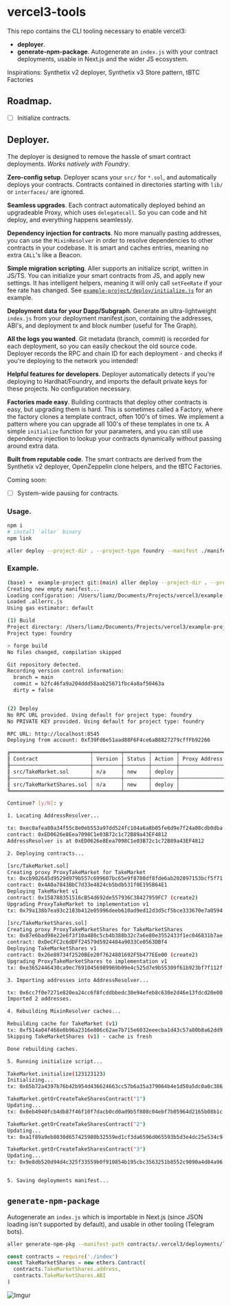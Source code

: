 vercel3-tools
=============

This repo contains the CLI tooling necessary to enable vercel3:

 * **deployer**.
 * **generate-npm-package**. Autogenerate an `index.js` with your contract deployments, usable in Next.js and the wider JS ecosystem.

Inspirations: Synthetix v2 deployer, Synthetix v3 Store pattern, tBTC Factories

## Roadmap.

 - [ ] Initialize contracts.

## Deployer.

The deployer is designed to remove the hassle of smart contract deployments. _Works natively with Foundry_.

**Zero-config setup**. Deployer scans your `src/` for `*.sol`, and automatically deploys your contracts. Contracts contained in directories starting with `lib/` or `interfaces/` are ignored.

**Seamless upgrades**. Each contract automatically deployed behind an upgradeable Proxy, which uses `delegatecall`. So you can code and hit deploy, and everything happens seamlessly.

**Dependency injection for contracts**. No more manually pasting addresses, you can use the `MixinResolver` in order to resolve dependencies to other contracts in your codebase. It is smart and caches entries, meaning no extra `CALL`'s like a Beacon.

**Simple migration scripting**. Aller supports an initialize script, written in JS/TS. You can initialize your smart contracts from JS, and apply new settings. It has intelligent helpers, meaning it will only call `setFeeRate` if your fee rate has changed. See [`example-project/deploy/initialize.js`](../example-project/deploy/initialize.js) for an example.

**Deployment data for your Dapp/Subgraph**. Generate an ultra-lightweight `index.js` from your deployment manifest.json, containing the addresses, ABI's, and deployment tx and block number (useful for The Graph).

**All the logs you wanted**. Git metadata (branch, commit) is recorded for each deployment, so you can easily checkout the old source code. Deployer records the RPC and chain ID for each deployment - and checks if you're deploying to the network you intended!

**Helpful features for developers**. Deployer automatically detects if you're deploying to Hardhat/Foundry, and imports the default private keys for these projects. No configuration necessary.

**Factories made easy**. Building contracts that deploy other contracts is easy, but upgrading them is hard. This is sometimes called a Factory, where the factory clones a template contract, often 100's of times. We implement a pattern where you can upgrade all 100's of these templates in one tx. A simple `initialize` function for your parameters, and you can still use dependency injection to lookup your contracts dynamically without passing around extra data.

**Built from reputable code**. The smart contracts are derived from the Synthetix v2 deployer, OpenZeppelin clone helpers, and the tBTC Factories.

Coming soon:

 - [ ] System-wide pausing for contracts.

### Usage.

```sh
npm i
# install `aller` binary
npm link

aller deploy --project-dir . --project-type foundry --manifest ./manifest-polygon2.json --gas-estimator polygon
```

### Example.

```sh
(base) ➜  example-project git:(main) aller deploy --project-dir . --project-type foundry --manifest ./manifest-poly.json -y
Creating new empty manifest...
Loading configuration: /Users/liamz/Documents/Projects/vercel3/example-project/.allerrc.js
Loaded .allerrc.js
Using gas estimator: default

(1) Build
Project directory: /Users/liamz/Documents/Projects/vercel3/example-project
Project type: foundry

> forge build
No files changed, compilation skipped

Git repository detected.
Recording version control information:
  branch = main
  commit = b2fc46fa9a204ddd58aab25671fbc4a8af50463a
  dirty = false


(2) Deploy
No RPC URL provided. Using default for project type: foundry
No PRIVATE KEY provided. Using default for project type: foundry

RPC URL: http://localhost:8545
Deploying from account: 0xf39Fd6e51aad88F6F4ce6aB8827279cffFb92266

╔══════════════════════════╤═════════╤════════╤════════╤═══════════════╗
║ Contract                 │ Version │ Status │ Action │ Proxy Address ║
╟──────────────────────────┼─────────┼────────┼────────┼───────────────╢
║ src/TakeMarket.sol       │ n/a     │ new    │ deploy │               ║
╟──────────────────────────┼─────────┼────────┼────────┼───────────────╢
║ src/TakeMarketShares.sol │ n/a     │ new    │ deploy │               ║
╚══════════════════════════╧═════════╧════════╧════════╧═══════════════╝

Continue? [y/N]: y

1. Locating AddressResolver...

tx: 0xec0afea80a34f55c8e0eb553a97dd524fc104a6a8b05fe6d9e7f24a08cdb0dba
contract: 0xED0626e8Eea7098C1e03B72c1c72B89a43EF4812
AddressResolver is at 0xED0626e8Eea7098C1e03B72c1c72B89a43EF4812

2. Deploying contracts...

[src/TakeMarket.sol]
Creating proxy ProxyTakeMarket for TakeMarket
tx: 0xcb902645d9529d979b557c699607bc65e9f8780df8fde6ab202897153bcf5f71
contract: 0x4A0a7843BbC7d33e4824cb5bdb531f0E195B64E1
Deploying TakeMarket v1
contract: 0x158788351516cB54d692de557936C38427959FC7 (create2)
Upgrading ProxyTakeMarket to implementation v1
tx: 0x79a138b7ea93c2183b412e05996deeb610ad9ed12d3d5cf5bce333670e7a0594

[src/TakeMarketShares.sol]
Creating proxy ProxyTakeMarketShares for TakeMarketShares
tx: 0x87e6bad98e22e6f3f10a480c5cb4b388b32c7a6e80e3552433f1ec046831b7ae
contract: 0xDeCFC2c6dDFf24579d5924484a9033Ce0563DBf4
Deploying TakeMarketShares v1
contract: 0x26e89734f2520BEe20f7624801692F5b477EEe00 (create2)
Upgrading ProxyTakeMarketShares to implementation v1
tx: 0xe3652446430ca9ec76910456989969b09e4c525d7e9b55309f61b923bf7f112f

3. Importing addresses into AddressResolver...

tx: 0x6cc7f0e7271e820ea24cc6f8fcddbbedc30e94efeb8c630e2d46e13fdcd20e00
Imported 2 addresses.

4. Rebuilding MixinResolver caches...

Rebuilding cache for TakeMarket (v1)
tx: 0xf514a04f468e0b96a2316e806c62ae7b715e6032eeecba1d43c57a80b8a62dd9
Skipping TakeMarketShares (v1) - cache is fresh

Done rebuilding caches.

5. Running initialize script...

TakeMarket.initialize(123123123)
Initializing...
tx: 0x65b72a4397b76b42b954d436624663cc57b6a35a379064b4e1d50a5dc0a0c386

TakeMarket.getOrCreateTakeSharesContract("1")
Updating...
tx: 0x0eb4940fcb4db87f46f10f7dacb0cd0ad9b5f808c04ebf7b05964d2165b08b1c

TakeMarket.getOrCreateTakeSharesContract("2")
Updating...
tx: 0xa1f89a9eb8030d657425980b32559ed1cf3da6596d065593b5d3e4dc25e534c9

TakeMarket.getOrCreateTakeSharesContract("3")
Updating...
tx: 0x9e8db520d94d4c325f33559b0f910854b195cbc3563251b8552c9090a4d84a96


5. Saving deployments manifest...
```

## `generate-npm-package`

Autogenerate an `index.js` which is importable in Next.js (since JSON loading isn't supported by default), and usable in other tooling (Telegram bots).

```sh
aller generate-npm-pkg --manifest-path contracts/.vercel3/deployments/localhost/manifest.json --out index.js
```

```js
const contracts = require('./index')
const TakeMarketShares = new ethers.Contract(
  contracts.TakeMarketShares.address, 
  contracts.TakeMarketShares.ABI
)
```

![Imgur](https://imgur.com/MwcEVbR)
